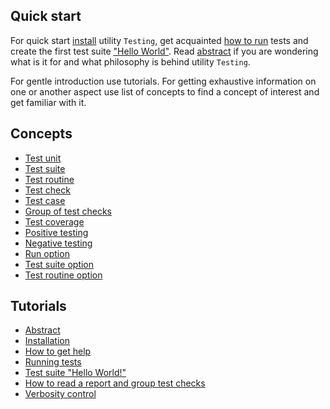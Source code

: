 ## Quick start

For quick start [install](<./tutorial/Installation.md>) utility `Testing`, get acquainted [how to run](<./tutorial/Running.md>) tests and create the first test suite ["Hello World"](<./tutorial/HelloWorld.md>). Read [abstract](<./tutorial/Abstract.md>) if you are wondering what is it for and what philosophy is behind utility `Testing`.

For gentle introduction use tutorials. For getting exhaustive information on one or another aspect use list of concepts to find a concept of interest and get familiar with it.

## Concepts

- [Test unit](./concept/TestObject.md)
- [Test suite](./concept/TestSuite.md)
- [Test routine](./concept/TestRoutine.md)
- [Test check](./concept/TestCheck.md)
- [Test case](./concept/TestCase.md)
- [Group of test checks](./concept/TestCase.md)
- [Test coverage](./concept/TestCoverage.md)
- [Positive testing](./concept/TestCheck.md#Positive-testing)
- [Negative testing](./concept/TestCheck.md#Negative-testing)
- [Run option](./concept/TestOption.md#Run-option)
- [Test suite option](./concept/TestOption.md#Test-suite-option)
- [Test routine option](./concept/TestOption.md#Test-routine-option)

## Tutorials

- [Abstract](./tutorial/Abstract.md)
- [Installation](./tutorial/Installation.md)
- [How to get help](./tutorial/Help.md)
- [Running tests](./tutorial/Running.md)
- [Test suite "Hello World!"](./tutorial/HelloWorld.md)
- [How to read a report and group test checks](./tutorial/Report.md)
- [Verbosity control](./tutorial/Verbosity.md)
<!--
- [Test suite inheritance](./tutorial/SuiteInheritance.md)
- [Advanced test options](./tutorial/TestOptions.md)
-->

